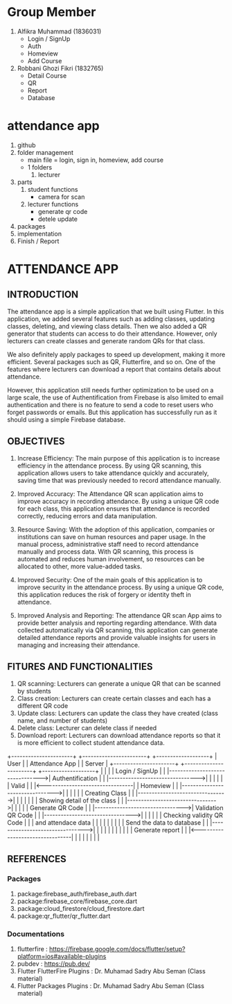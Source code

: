 # Group Member
1. Alfikra Muhammad (1836031)
    - Login / SignUp
    - Auth
    - Homeview
    - Add Course
2. Robbani Ghozi Fikri (1832765)
    - Detail Course
    - QR 
    - Report
    - Database

# attendance app
1. github
2. folder management
    - main file = login, sign in, homeview, add course
    - 1 folders
        1. lecturer
3. parts
    1. student
        functions
        - camera for scan
    2. lecturer
        functions
        - generate qr code
        - detele update
4. packages
5. implementation
6. Finish / Report

# ATTENDANCE APP
## INTRODUCTION
The attendance app is a simple application that we built using Flutter. In this application, we added several features such as adding classes, updating classes, deleting, and viewing class details. Then we also added a QR generator that students can access to do their attendance. However, only lecturers can create classes and generate random QRs for that class.

We also definitely apply packages to speed up development, making it more efficient. Several packages such as QR, Flutterfire, and so on. One of the features where lecturers can download a report that contains details about attendance.

However, this application still needs further optimization to be used on a large scale, the use of Authentification from Firebase is also limited to email authentication and there is no feature to send a code to reset users who forget passwords or emails. But this application has successfully run as it should using a simple Firebase database.

## OBJECTIVES
1. Increase Efficiency: The main purpose of this application is to increase efficiency in the attendance process. By using QR scanning, this application allows users to take attendance quickly and accurately, saving time that was previously needed to record attendance manually.

2. Improved Accuracy: The Attendance QR scan application aims to improve accuracy in recording attendance. By using a unique QR code for each class, this application ensures that attendance is recorded correctly, reducing errors and data manipulation.

3. Resource Saving: With the adoption of this application, companies or institutions can save on human resources and paper usage. In the manual process, administrative staff need to record attendance manually and process data. With QR scanning, this process is automated and reduces human involvement, so resources can be allocated to other, more value-added tasks.

4. Improved Security: One of the main goals of this application is to improve security in the attendance process. By using a unique QR code, this application reduces the risk of forgery or identity theft in attendance.

6. Improved Analysis and Reporting: The attendance QR scan App aims to provide better analysis and reporting regarding attendance. With data collected automatically via QR scanning, this application can generate detailed attendance reports and provide valuable insights for users in managing and increasing their attendance.

## FITURES AND FUNCTIONALITIES

1. QR scanning: Lecturers can generate a unique QR that can be scanned by students
2. Class creation: Lecturers can create certain classes and each has a different QR code
3. Update class: Lecturers can update the class they have created (class name, and number of students)
4. Delete class: Lecturer can delete class if needed
5. Download report: Lecturers can download attendance reports so that it is more efficient to collect student attendance data.

+----------------------+             +-----------------------+             +-------------------+
|    User              |             |  Attendance App       |             |   Server          |
+----------------------+             +-----------------------+             +-------------------+
         |                                 |                                 |
         | Login / SignUp                  |                                 |
         |-------------------------------->| Authentification                |
         |                                 |-------------------------------->|
         |                                 |                                 |
         |                                 | Valid                           |
         |                                 |<--------------------------------|
         | Homeview                        |                                 |
         |-------------------------------->|                                 |
         |                                 |                                 |
         | Creating Class                  |                                 |
         |-------------------------------->|                                 |
         |                                 |                                 |
         |                                 | Showing detail of the class     |
         |                                 |-------------------------------->| 
         |                                 |                                 |
         | Generate QR Code                |                                 |
         |-------------------------------->| Validation QR Code              |
         |                                 |-------------------------------->|
         |                                 |                                 |
         |                                 | Checking validity QR Code       |
         |                                 | and attendace data              |
         |                                 |                                 |
         |                                 |                                 |
         |                                 | Send the data to database       |
         |                                 |-------------------------------->|
         |                                 |                                 |
         |                                 |                                 |
         |                                 |                                 |
         | Generate report                 |                                 |
         |<--------------------------------|                                 |
         |                                 |                                 |
         |                                 |                                 |


## REFERENCES

### Packages
1. package:firebase_auth/firebase_auth.dart
2. package:firebase_core/firebase_core.dart
3. package:cloud_firestore/cloud_firestore.dart
4. package:qr_flutter/qr_flutter.dart

### Documentations
1. flutterfire  : https://firebase.google.com/docs/flutter/setup?platform=ios#available-plugins
2. pubdev       : https://pub.dev/
3. Flutter FlutterFire Plugins  : Dr. Muhamad Sadry Abu Seman (Class material)
4. Flutter Packages  Plugins    : Dr. Muhamad Sadry Abu Seman (Class material)